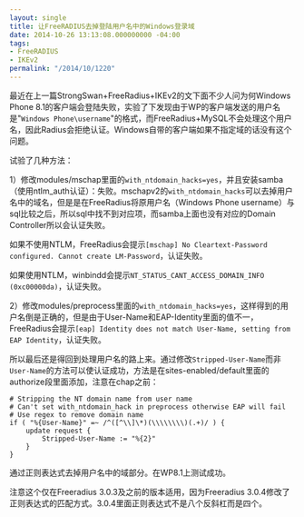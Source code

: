 ```yaml
---
layout: single
title: 让FreeRADIUS去掉登陆用户名中的Windows登录域
date: 2014-10-26 13:13:08.000000000 -04:00
tags:
- FreeRADIUS
- IKEv2
permalink: "/2014/10/1220"
---
```

最近在上一篇StrongSwan+FreeRadius+IKEv2的文下面不少人问为何Windows Phone 8.1的客户端会登陆失败，实验了下发现由于WP的客户端发送的用户名是"`Windows Phone\username`"的格式，而FreeRadius+MySQL不会处理这个用户名，因此Radius会拒绝认证。Windows自带的客户端如果不指定域的话没有这个问题。

试验了几种方法：

1）修改modules/mschap里面的`with_ntdomain_hacks=yes`，并且安装samba（使用ntlm_auth认证）：失败。mschapv2的`with_ntdomain_hacks`可以去掉用户名中的域名，但是是在FreeRadius将原用户名（Windows Phone username）与sql比较之后，所以sql中找不到对应项，而samba上面也没有对应的Domain Controller所以会认证失败。

如果不使用NTLM，FreeRadius会提示`[mschap] No Cleartext-Password configured. Cannot create LM-Password`，认证失败。

如果使用NTLM，winbindd会提示`NT_STATUS_CANT_ACCESS_DOMAIN_INFO (0xc00000da)`，认证失败。

2）修改modules/preprocess里面的`with_ntdomain_hacks=yes`，这样得到的用户名倒是正确的，但是由于User-Name和EAP-Identity里面的值不一，FreeRadius会提示`[eap] Identity does not match User-Name, setting from EAP Identity`，认证失败。

所以最后还是得回到处理用户名的路上来。通过修改`Stripped-User-Name`而非`User-Name`的方法可以使认证成功，方法是在sites-enabled/default里面的authorize段里面添加，注意在chap之前：

```
# Stripping the NT domain name from user name  
# Can't set with_ntdomain_hack in preprocess otherwise EAP will fail  
# Use regex to remove domain name  
if ( "%{User-Name}" =~ /^([^\\]\*)(\\\\\\\\)(.+)/ ) {  
	update request {  
		Stripped-User-Name := "%{2}"  
	}  
}
```

通过正则表达式去掉用户名中的域部分。在WP8.1上测试成功。

注意这个仅在Freeradius 3.0.3及之前的版本适用，因为Freeradius 3.0.4修改了正则表达式的匹配方式。3.0.4里面正则表达式不是八个反斜杠而是四个。